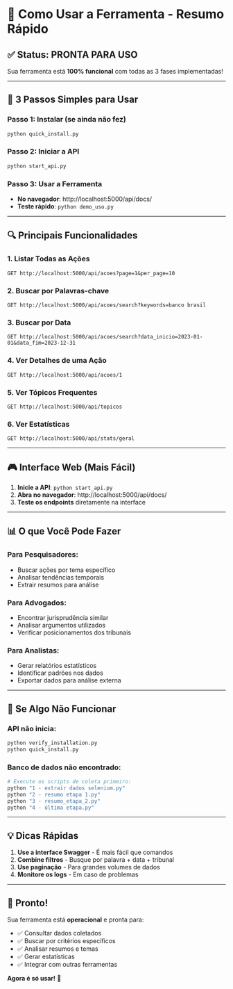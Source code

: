 # 🚀 Como Usar a Ferramenta - Resumo Rápido

## ✅ Status: **PRONTA PARA USO**

Sua ferramenta está **100% funcional** com todas as 3 fases implementadas!

---

## 🎯 **3 Passos Simples para Usar**

### **Passo 1: Instalar (se ainda não fez)**
```bash
python quick_install.py
```

### **Passo 2: Iniciar a API**
```bash
python start_api.py
```

### **Passo 3: Usar a Ferramenta**
- **No navegador**: http://localhost:5000/api/docs/
- **Teste rápido**: `python demo_uso.py`

---

## 🔍 **Principais Funcionalidades**

### **1. Listar Todas as Ações**
```
GET http://localhost:5000/api/acoes?page=1&per_page=10
```

### **2. Buscar por Palavras-chave**
```
GET http://localhost:5000/api/acoes/search?keywords=banco brasil
```

### **3. Buscar por Data**
```
GET http://localhost:5000/api/acoes/search?data_inicio=2023-01-01&data_fim=2023-12-31
```

### **4. Ver Detalhes de uma Ação**
```
GET http://localhost:5000/api/acoes/1
```

### **5. Ver Tópicos Frequentes**
```
GET http://localhost:5000/api/topicos
```

### **6. Ver Estatísticas**
```
GET http://localhost:5000/api/stats/geral
```

---

## 🎮 **Interface Web (Mais Fácil)**

1. **Inicie a API**: `python start_api.py`
2. **Abra no navegador**: http://localhost:5000/api/docs/
3. **Teste os endpoints** diretamente na interface

---

## 📊 **O que Você Pode Fazer**

### **Para Pesquisadores:**
- Buscar ações por tema específico
- Analisar tendências temporais
- Extrair resumos para análise

### **Para Advogados:**
- Encontrar jurisprudência similar
- Analisar argumentos utilizados
- Verificar posicionamentos dos tribunais

### **Para Analistas:**
- Gerar relatórios estatísticos
- Identificar padrões nos dados
- Exportar dados para análise externa

---

## 🚨 **Se Algo Não Funcionar**

### **API não inicia:**
```bash
python verify_installation.py
python quick_install.py
```

### **Banco de dados não encontrado:**
```bash
# Execute os scripts de coleta primeiro:
python "1 - extrair dados selenium.py"
python "2 - resumo etapa 1.py"
python "3 - resumo_etapa_2.py"
python "4 - última etapa.py"
```

---

## 💡 **Dicas Rápidas**

1. **Use a interface Swagger** - É mais fácil que comandos
2. **Combine filtros** - Busque por palavra + data + tribunal
3. **Use paginação** - Para grandes volumes de dados
4. **Monitore os logs** - Em caso de problemas

---

## 🎉 **Pronto!**

Sua ferramenta está **operacional** e pronta para:
- ✅ Consultar dados coletados
- ✅ Buscar por critérios específicos
- ✅ Analisar resumos e temas
- ✅ Gerar estatísticas
- ✅ Integrar com outras ferramentas

**Agora é só usar!** 🚀 